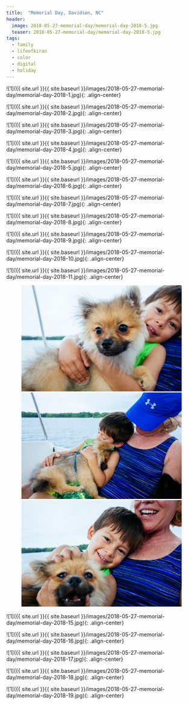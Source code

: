 ```yaml
---
title:  "Memorial Day, Davidson, NC"
header:
  image: 2018-05-27-memorial-day/memorial-day-2018-5.jpg
  teaser: 2018-05-27-memorial-day/memorial-day-2018-5.jpg
tags: 
  - family
  - lifeofkiran
  - color
  - digital
  - holiday
---
```


<p></p>
![1]({{ site.url }}{{ site.baseurl }}/images/2018-05-27-memorial-day/memorial-day-2018-1.jpg){: .align-center}
<figcaption> </figcaption>
<p></p>

<p></p>
![1]({{ site.url }}{{ site.baseurl }}/images/2018-05-27-memorial-day/memorial-day-2018-2.jpg){: .align-center}
<figcaption> </figcaption>
<p></p>

<p></p>
![1]({{ site.url }}{{ site.baseurl }}/images/2018-05-27-memorial-day/memorial-day-2018-3.jpg){: .align-center}
<figcaption> </figcaption>
<p></p>

<p></p>
![1]({{ site.url }}{{ site.baseurl }}/images/2018-05-27-memorial-day/memorial-day-2018-4.jpg){: .align-center}
<figcaption> </figcaption>
<p></p>

<p></p>
![1]({{ site.url }}{{ site.baseurl }}/images/2018-05-27-memorial-day/memorial-day-2018-5.jpg){: .align-center}
<figcaption> </figcaption>
<p></p>

<p></p>
![1]({{ site.url }}{{ site.baseurl }}/images/2018-05-27-memorial-day/memorial-day-2018-6.jpg){: .align-center}
<figcaption> </figcaption>
<p></p>

<p></p>
![1]({{ site.url }}{{ site.baseurl }}/images/2018-05-27-memorial-day/memorial-day-2018-7.jpg){: .align-center}
<figcaption> </figcaption>
<p></p>

<p></p>
![1]({{ site.url }}{{ site.baseurl }}/images/2018-05-27-memorial-day/memorial-day-2018-8.jpg){: .align-center}
<figcaption> </figcaption>
<p></p>

<p></p>
![1]({{ site.url }}{{ site.baseurl }}/images/2018-05-27-memorial-day/memorial-day-2018-9.jpg){: .align-center}
<figcaption> </figcaption>
<p></p>

<p></p>
![1]({{ site.url }}{{ site.baseurl }}/images/2018-05-27-memorial-day/memorial-day-2018-10.jpg){: .align-center}
<figcaption> </figcaption>
<p></p>

<p></p>
![1]({{ site.url }}{{ site.baseurl }}/images/2018-05-27-memorial-day/memorial-day-2018-11.jpg){: .align-center}
<figcaption> </figcaption>
<p></p>

<figure class="third">
<img src="/images/2018-05-27-memorial-day/memorial-day-2018-12.jpg">
<img src="/images/2018-05-27-memorial-day/memorial-day-2018-13.jpg">
<img src="/images/2018-05-27-memorial-day/memorial-day-2018-14.jpg">
</figure>

<p></p>
![1]({{ site.url }}{{ site.baseurl }}/images/2018-05-27-memorial-day/memorial-day-2018-15.jpg){: .align-center}
<figcaption> </figcaption>
<p></p>

<p></p>
![1]({{ site.url }}{{ site.baseurl }}/images/2018-05-27-memorial-day/memorial-day-2018-16.jpg){: .align-center}
<figcaption> </figcaption>
<p></p>

<p></p>
![1]({{ site.url }}{{ site.baseurl }}/images/2018-05-27-memorial-day/memorial-day-2018-17.jpg){: .align-center}
<figcaption> </figcaption>
<p></p>

<p></p>
![1]({{ site.url }}{{ site.baseurl }}/images/2018-05-27-memorial-day/memorial-day-2018-18.jpg){: .align-center}
<figcaption> </figcaption>
<p></p>

<p></p>
![1]({{ site.url }}{{ site.baseurl }}/images/2018-05-27-memorial-day/memorial-day-2018-19.jpg){: .align-center}
<figcaption> </figcaption>
<p></p>

